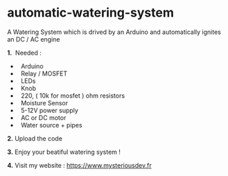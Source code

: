 # automatic-watering-system
A Watering System which is drived by an Arduino and automatically ignites an DC / AC engine

<b>1.</b> 
&nbsp;Needed :
<ul>
 <li>&nbsp;&nbsp;Arduino </li>
 <li>&nbsp;&nbsp;Relay / MOSFET </li>
 <li>&nbsp;&nbsp;LEDs </li>
 <li>&nbsp;&nbsp;Knob </li>
 <li>&nbsp;&nbsp;220, ( 10k for mosfet ) ohm resistors </li>
 <li>&nbsp;&nbsp;Moisture Sensor </li>
 <li>&nbsp;&nbsp;5-12V power supply </li>
 <li>&nbsp;&nbsp;AC or DC motor</li>
 <li>&nbsp;&nbsp;Water source + pipes</li>  
 </ul>
 
 
 <b>2.</b>
 Upload the code
 
 <b>3.</b>
 Enjoy your beatiful watering system !
 
 <b>4.</b>
 Visit my website : https://www.mysteriousdev.fr

